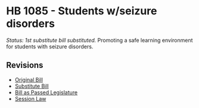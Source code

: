 # HB 1085 - Students w/seizure disorders
*Status: 1st substitute bill substituted.*
Promoting a safe learning environment for students with seizure disorders.

## Revisions
* [Original Bill](1/)
* [Substitute Bill](S/)
* [Bill as Passed Legislature](S.PL/)
* [Session Law](S.SL/)